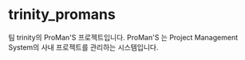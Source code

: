# trinity_promans
팀 trinity의 ProMan'S 프로젝트입니다. 
ProMan'S 는 Project Management System의 사내 프로젝트를 관리하는 시스템입니다. 
